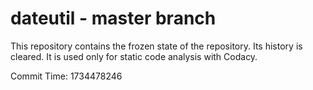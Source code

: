 # dateutil - master branch

This repository contains the frozen state of the repository.
Its history is cleared. It is used only for static code
analysis with Codacy.

Commit Time: 1734478246